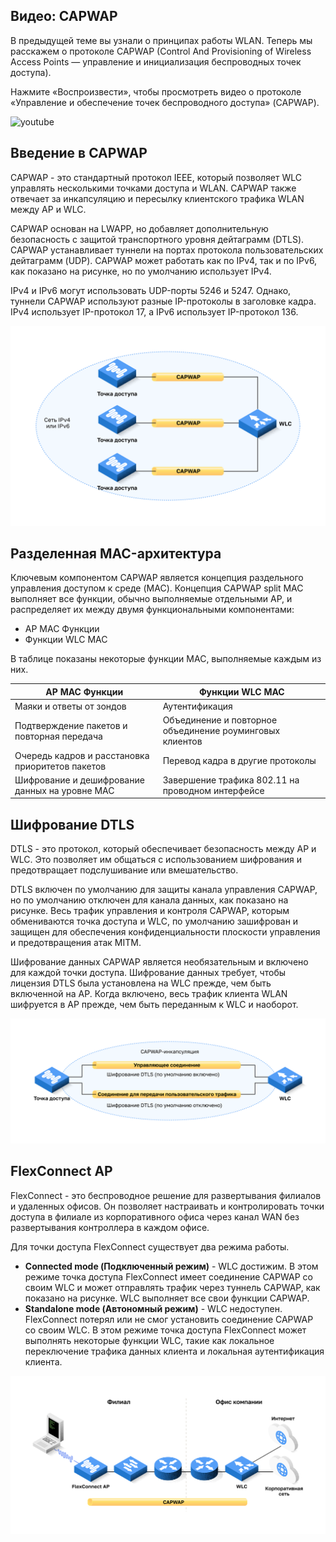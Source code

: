 <!-- 12.4.1 -->
## Видео: CAPWAP

В предыдущей теме вы узнали о принципах работы WLAN. Теперь мы расскажем о протоколе CAPWAP (Control And Provisioning of Wireless Access Points — управление и инициализация беспроводных точек доступа).

Нажмите «Воспроизвести», чтобы просмотреть видео о протоколе «Управление и обеспечение точек беспроводного доступа» (CAPWAP).

![youtube](https://www.youtube.com/watch?v=qXXGwkLZ6hI)

<!-- 12.4.2 -->
## Введение в CAPWAP

CAPWAP - это стандартный протокол IEEE, который позволяет WLC управлять несколькими точками доступа и WLAN. CAPWAP также отвечает за инкапсуляцию и пересылку клиентского трафика WLAN между AP и WLC.

CAPWAP основан на LWAPP, но добавляет дополнительную безопасность с защитой транспортного уровня дейтаграмм (DTLS). CAPWAP устанавливает туннели на портах протокола пользовательских дейтаграмм (UDP). CAPWAP может работать как по IPv4, так и по IPv6, как показано на рисунке, но по умолчанию использует IPv4.

IPv4 и IPv6 могут использовать UDP-порты 5246 и 5247. Однако, туннели CAPWAP используют разные IP-протоколы в заголовке кадра. IPv4 использует IP-протокол 17, а IPv6 использует IP-протокол 136.

![](./assets/12.4.2.svg)


<!-- 12.4.3 -->
## Разделенная MAC-архитектура

Ключевым компонентом CAPWAP является концепция раздельного управления доступом к среде (MAC). Концепция CAPWAP split MAC выполняет все функции, обычно выполняемые отдельными AP, и распределяет их между двумя функциональными компонентами:

* AP MAC Функции
* Функции WLC MAC

В таблице показаны некоторые функции MAC, выполняемые каждым из них.

| **AP MAC Функции** | **Функции WLC MAC** |
| --- | --- |
| Маяки и ответы от зондов | Аутентификация |
| Подтверждение пакетов и повторная передача | Объединение и повторное объединение роуминговых клиентов |
| Очередь кадров и расстановка приоритетов пакетов | Перевод кадра в другие протоколы |
| Шифрование и дешифрование данных на уровне MAC | Завершение трафика 802.11 на проводном интерфейсе |

<!-- 12.4.4 -->
## Шифрование DTLS

DTLS - это протокол, который обеспечивает безопасность между AP и WLC. Это позволяет им общаться с использованием шифрования и предотвращает подслушивание или вмешательство.

DTLS включен по умолчанию для защиты канала управления CAPWAP, но по умолчанию отключен для канала данных, как показано на рисунке. Весь трафик управления и контроля CAPWAP, которым обмениваются точка доступа и WLC, по умолчанию зашифрован и защищен для обеспечения конфиденциальности плоскости управления и предотвращения атак MITM.

Шифрование данных CAPWAP является необязательным и включено для каждой точки доступа. Шифрование данных требует, чтобы лицензия DTLS была установлена на WLC прежде, чем быть включенной на AP. Когда включено, весь трафик клиента WLAN шифруется в AP прежде, чем быть переданным к WLC и наоборот.

![](./assets/12.4.4.svg)


<!-- 12.4.5 -->
## FlexConnect AP

FlexConnect - это беспроводное решение для развертывания филиалов и удаленных офисов. Он позволяет настраивать и контролировать точки доступа в филиале из корпоративного офиса через канал WAN без развертывания контроллера в каждом офисе.

Для точки доступа FlexConnect существует два режима работы.

* **Connected mode (Подключенный режим)** - WLC достижим. В этом режиме точка доступа FlexConnect имеет соединение CAPWAP со своим WLC и может отправлять трафик через туннель CAPWAP, как показано на рисунке. WLC выполняет все свои функции CAPWAP.
* **Standalone mode (Автономный режим)** - WLC недоступен. FlexConnect потерял или не смог установить соединение CAPWAP со своим WLC. В этом режиме точка доступа FlexConnect может выполнять некоторые функции WLC, такие как локальное переключение трафика данных клиента и локальная аутентификация клиента.

![](./assets/12.4.5.svg)


<!-- 12.4.6 -->
<!-- quiz -->